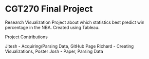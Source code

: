 # CGT270 Final Project
Research Visualization Project about which statistics best predict win percentage in the NBA. Created using Tableau.

Project Contributions

Jitesh - Acquiring/Parsing Data, GitHub Page
Richard - Creating Visualizations, Poster
Josh - Paper, Parsing Data
